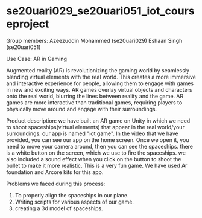 # se20uari029_se20uari051_iot_courseproject

Group members:
Azeezuddin Mohammed (se20uari029)
Eshaan Singh (se20uari051)

Use Case: AR in Gaming

Augmented reality (AR) is revolutionizing the gaming world by seamlessly blending virtual elements with the real world. This creates a more immersive and interactive experience for people, allowing them to engage with games in new and exciting ways. AR games overlay virtual objects and characters onto the real world, blurring the lines between reality and the game. AR games are more interactive than traditional games, requiring players to physically move around and engage with their surroundings. 

Product description:
we have built an AR game on Unity in which we need to shoot spaceships(virtual elements) that appear in the real world/your surroundings. our app is named "iot game". In the video that we have provided, you can see our app on the home screen. Once we open it, you need to move your camera around, then you can see the spaceships. there is a white button on the screen, which we use to fire the spaceships. we also included a sound effect when you click on the button to shoot the bullet to make it more realistic. This is a very fun game. We have used Ar foundation and Arcore kits for this app. 

Problems we faced during this process:
1. To properly align the spaceships in our plane.
2. Writing scripts for various aspects of our game.
3. creating a 3d model of spaceships.


